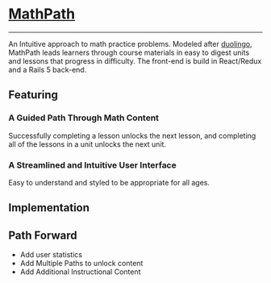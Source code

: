# [MathPath](https://math-path.herokuapp.com)
---------
An Intuitive approach to math practice problems. Modeled after [duolingo](https://duolingo.com), MathPath leads learners through course materials in easy to digest units and lessons that progress in difficulty. The front-end is build in React/Redux and a Rails 5 back-end.

## Featuring

###  A Guided Path Through Math Content
Successfully completing a lesson unlocks the next lesson, and completing all of the lessons in a unit unlocks the next unit.

### A Streamlined and Intuitive User Interface
Easy to understand and styled to be appropriate for all ages.


## Implementation


## Path Forward
* Add user statistics
* Add Multiple Paths to unlock content
* Add Additional Instructional Content
